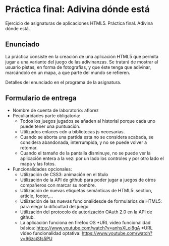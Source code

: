 # Práctica final: Adivina dónde está

Ejercicio de asignaturas de aplicaciones HTML5. Práctica final. Adivina dónde está.

## Enunciado

La práctica consiste en la creación de una aplicación HTML5 que permita jugar a una variante del juego de las adivinanzas. Se tratará de mostrar al usuario pistas, en forma de fotografías, y que éste tenga que adivinar, marcándolo en un mapa, a que parte del mundo se refieren.

Detalles del enunciado en el programa de la asignatura.

## Formulario de entrega

* Nombre de cuenta de laboratorio: aflorez
* Peculiaridades parte obligatoria: 
  * Todos los juegos jugados se añaden al historial porque cada uno puede tener una puntuación.
  * Utilizados enlaces cdn a bibliotecas js necesarias.
  * Cuando se aborta una partida esta no se considera acabada, se considera abandonada, interrumpida, y no se puede volver a retomar.
  * Cuando el tamaño de la pantalla disminuye, no se puede ver la aplicación entera a la vez: por un lado los controles y por otro lado el mapa y las fotos.
* Funcionalidades opcionales:
  * Utilización de CSS3: animación en el título
  * Utilización de la API de github para poder jugar a juegos de otros compañeros con marcar su nombre.
  * Utilización de nuevas etiquetas semánticas de HTML5: section, article, footer,...
  * Utilización de las nuevas funcionalidesde de formularios de HTML5: para elegir la dificultad del juego
  * Utilización del protocolo de autorización OAuth 2.0 en la API de github.
  * La aplicación funciona en firefox OS
*URL video funcionalidad básica: https://www.youtube.com/watch?v=anhsXLoi8gA
*URL video funcionalidad optativa: https://www.youtube.com/watch?v=96zciSfs5PU
